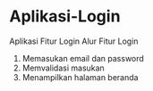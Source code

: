# Aplikasi-Login
Aplikasi Fitur Login
Alur Fitur Login
1. Memasukan email dan password
2. Memvalidasi masukan
3. Menampilkan halaman beranda
